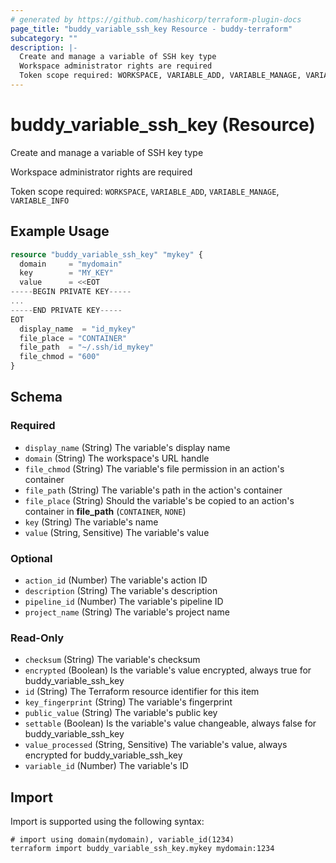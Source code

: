 ```yaml
---
# generated by https://github.com/hashicorp/terraform-plugin-docs
page_title: "buddy_variable_ssh_key Resource - buddy-terraform"
subcategory: ""
description: |-
  Create and manage a variable of SSH key type
  Workspace administrator rights are required
  Token scope required: WORKSPACE, VARIABLE_ADD, VARIABLE_MANAGE, VARIABLE_INFO
---
```


# buddy_variable_ssh_key (Resource)

Create and manage a variable of SSH key type

Workspace administrator rights are required

Token scope required: `WORKSPACE`, `VARIABLE_ADD`, `VARIABLE_MANAGE`, `VARIABLE_INFO`

## Example Usage

```terraform
resource "buddy_variable_ssh_key" "mykey" {
  domain     = "mydomain"
  key        = "MY_KEY"
  value      = <<EOT
-----BEGIN PRIVATE KEY-----
...
-----END PRIVATE KEY-----
EOT
  display_name  = "id_mykey"
  file_place = "CONTAINER"
  file_path  = "~/.ssh/id_mykey"
  file_chmod = "600"
}
```

<!-- schema generated by tfplugindocs -->
## Schema

### Required

- `display_name` (String) The variable's display name
- `domain` (String) The workspace's URL handle
- `file_chmod` (String) The variable's file permission in an action's container
- `file_path` (String) The variable's path in the action's container
- `file_place` (String) Should the variable's be copied to an action's container in **file_path** (`CONTAINER`, `NONE`)
- `key` (String) The variable's name
- `value` (String, Sensitive) The variable's value

### Optional

- `action_id` (Number) The variable's action ID
- `description` (String) The variable's description
- `pipeline_id` (Number) The variable's pipeline ID
- `project_name` (String) The variable's project name

### Read-Only

- `checksum` (String) The variable's checksum
- `encrypted` (Boolean) Is the variable's value encrypted, always true for buddy_variable_ssh_key
- `id` (String) The Terraform resource identifier for this item
- `key_fingerprint` (String) The variable's fingerprint
- `public_value` (String) The variable's public key
- `settable` (Boolean) Is the variable's value changeable, always false for buddy_variable_ssh_key
- `value_processed` (String, Sensitive) The variable's value, always encrypted for buddy_variable_ssh_key
- `variable_id` (Number) The variable's ID

## Import

Import is supported using the following syntax:

```shell
# import using domain(mydomain), variable_id(1234)
terraform import buddy_variable_ssh_key.mykey mydomain:1234
```
